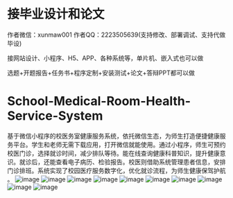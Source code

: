 # 接毕业设计和论文
作者微信：xunmaw001  作者QQ：2223505639(支持修改、部署调试、支持代做毕设)

接网站设计、小程序、H5、APP、各种系统等，单片机、嵌入式也可以做

选题+开题报告+任务书+程序定制+安装测试+论文+答辩PPT都可以做
# School-Medical-Room-Health-Service-System
基于微信小程序的校医务室健康服务系统，依托微信生态，为师生打造便捷健康服务平台。学生和老师无需下载应用，打开微信就能使用。通过小程序，师生可预约校医门诊，选择就诊时间，减少排队等待。能在线查询健康科普知识，提升健康意识。就诊后，还能查看电子病历、检验报告。校医则借助系统管理患者信息，安排门诊排班。系统实现了校园医疗服务数字化，优化就诊流程，为师生健康保驾护航 。
![image](https://github.com/user-attachments/assets/7cc0ac9b-59a5-440a-b233-b03833c3e108)
![image](https://github.com/user-attachments/assets/82a4d0c2-4444-4e88-8f61-717741ceea6f)
![image](https://github.com/user-attachments/assets/7b784c3c-13fe-4db0-a534-daf7d49713dc)
![image](https://github.com/user-attachments/assets/ec0946b6-279f-4c8f-9058-dfd741d2fea2)
![image](https://github.com/user-attachments/assets/514f65d2-8882-47ca-b868-e0ac553a8a95)
![image](https://github.com/user-attachments/assets/9e25783b-dbd5-427f-a1be-cb1547466848)
![image](https://github.com/user-attachments/assets/2d4547f6-e3c9-4cae-bed2-1098a63d84d4)
![image](https://github.com/user-attachments/assets/cb77299e-084d-49b4-b53e-8867a8884956)
![image](https://github.com/user-attachments/assets/3f5626bf-43b2-4605-8f27-7d2b16630af0)
![image](https://github.com/user-attachments/assets/7760954e-db3c-4df8-9ea5-9bbc6895b69d)
